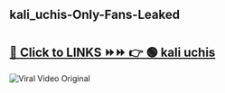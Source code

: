 
 ## kali_uchis-Only-Fans-Leaked

# <h2><a href="https://clipsfans.com/kali_uchis&ref=git">🔗 Click to LINKS ⏩⏩ 👉 🟢 kali uchis </a></h2>

<a href="https://clipsfans.com/kali_uchis&ref=git" rel="nofollow" data-target="animated-image.originalLink"><img src="https://i.ibb.co.com/xMMVF88/686577567.gif" alt="Viral Video Original" style="max-width: 100%; display: inline-block;" data-target="animated-image.originalImage"></a>
